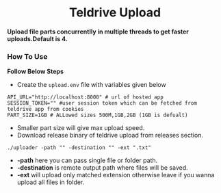 <h1 align="center">Teldrive Upload</h1>

**Upload file parts concurrentlly  in multiple threads to get faster uploads.Default is 4.**
### How To Use

**Follow Below Steps**
- Create the `upload.env` file with variables given below

```shell
API_URL="http://localhost:8000" # url of hosted app
SESSION_TOKEN="" #user session token which can be fetched from teldrive app from cookies
PART_SIZE=1GB # ALLowed sizes 500M,1GB,2GB (1GB is defualt)
```
- Smaller part size will give max upload speed.
- Download release binary of teldrive upload from releases section.

```shell
./uploader -path "" -destination "" -ext ".txt"
```

- **-path**  here you can pass single file or folder path.
- **-destination** is remote output path where files will  be saved.
- **-ext**  will upload only matched extension  otherwise leave if you wanna upload all files in folder.

